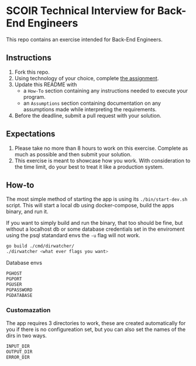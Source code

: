 # SCOIR Technical Interview for Back-End Engineers
This repo contains an exercise intended for Back-End Engineers.

## Instructions
1. Fork this repo.
1. Using technology of your choice, complete [the assignment](./Assignment.md).
1. Update this README with
    * a `How-To` section containing any instructions needed to execute your program.
    * an `Assumptions` section containing documentation on any assumptions made while interpreting the requirements.
1. Before the deadline, submit a pull request with your solution.

## Expectations
1. Please take no more than 8 hours to work on this exercise. Complete as much as possible and then submit your solution.
1. This exercise is meant to showcase how you work. With consideration to the time limit, do your best to treat it like a production system.


## How-to
The most simple method of starting the app is using its `./bin/start-dev.sh` script. This will start a local db using docker-compose, build the apps binary, and run it.  
  
If you want to simply build and run the binary, that too should be fine, but without a localhost db or some database credentials set in the enviroment using the psql statandard envs the `-u` flag will not work. 

```sh
go build ./cmd/dirwatcher/
./dirwatcher <what ever flags you want>
```
Database envs
```sh
PGHOST
PGPORT
PGUSER
PGPASSWORD
PGDATABASE
```

### Customazation
The app requires 3 directories to work, these are created automatically for you if there is no configureation set, but you can also set the names of the dirs in two ways. 

```sh
INPUT_DIR
OUTPUT_DIR
ERROR_DIR
```